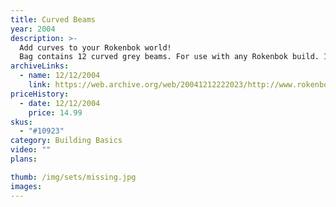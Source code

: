 ```yaml
---
title: Curved Beams
year: 2004
description: >-
  Add curves to your Rokenbok world!
  Bag contains 12 curved grey beams. For use with any Rokenbok build. 12 pieces total.
archiveLinks:
  - name: 12/12/2004
    link: https://web.archive.org/web/20041212222023/http://www.rokenbok.com/catalog/pd_bb_10923.html
priceHistory:
  - date: 12/12/2004
    price: 14.99
skus:
  - "#10923"
category: Building Basics
video: ""
plans:

thumb: /img/sets/missing.jpg
images:
---
```

